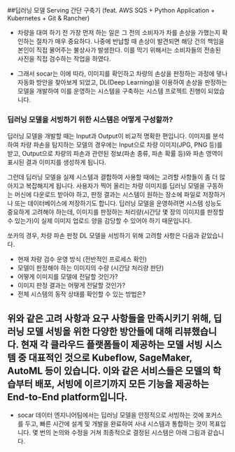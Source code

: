 
##딥러닝 모델 Serving 간단 구축기 (feat. AWS SQS + Python Application + Kubernetes + Git & Rancher)<br>


- 차량을 대여 하기 전 가장 먼저 하는 일은 그 전의 소비자가 차를 손상을 가했는지 확인하는 절차가 매우 중요하다. 나중에 반납할 때 손상이 발견되면 
해당 건의 책임을 본인이 직접 물어주는 불상사가 발생한다. 이를 막기 위해서는 소비자들의 전송된 사진을 직접 검수하는 작업을 하였다.

- 그래서 socar는 이에 따라, 이미지를 확인하고 차량의 손상을 판정하는 과정에 댛나 자동화 방안을 찾아보게 되었고, DL(Deep Learning)을 이용하여 
손상을 판정하는 모델을 개발하여 이를 운영하는 시스템을 구축하는 시스템 프로젝트 진행이 되었습니다.

### 딥러닝 모델을 서빙하기 위한 시스템은 어떻게 구성할까?
딥러닝 모델을 개발할 때는 Input과 Output이 비교적 명확한 편입니다. 이미지를 분석하여 차량 파손을 탐지하는 모델의 경우에는 Input으로 차량 이미지(JPG, PNG 등)를 받고, Output으로 차량의 파손과 관련된 정보(파손 종류, 파손 확률 등)와 파손 영역이 표시된 결과 이미지를 생성하게 됩니다.

그런데 딥러닝 모델을 실제 시스템과 결합하여 사용할 때에는 고려할 사항들이 좀 더 많아지고 복잡해지게 됩니다.
사용자가 찍어 올리는 차량 이미지를 딥러닝 모델을 구동하는 머신에 다운로드 받아야 하고, 판정 결과는 시스템이 원하는 장소에 파일로 저장하거나 또는 데이터베이스에 저장하기도 합니다. 딥러닝 모델을 운영하려면 시스템 성능도 중요하게 고려해야 하는데, 이미지를 판정하는 처리량(시간당 몇 장의 이미지를 판정할 수 있는가)이 실제 이미지 업로드 양을 감당할 수 있어야 하기 때문입니다.

쏘카의 경우, 차량 파손 판정 DL 모델을 서빙하기 위해 고려할 사항은 다음과 같았습니다.

- 현재 차량 검수 운영 방식 (전반적인 프로세스 확인)
- 모델이 판정해야 하는 이미지의 수량 (시간당 처리량 판단)
- 어떻게 이미지를 모델에 전달할 것인가?
- 이미지 판정 결과는 어떻게 전달할 것인가?
- 전체 시스템의 동작 상태를 확인할 수 있는 방법은?

위와 같은 고려 사항과 요구 사항들을 만족시키기 위해, 딥러닝 모델 서빙을 위한 다양한 방안들에 대해 리뷰했습니다. 
현재 각 클라우드 플랫폼들이 제공하는 모델 서빙 시스템 중 대표적인 것으로 Kubeflow, SageMaker, AutoML 등이 있습니다. 이와 같은 서비스들은 모델의 학습부터 배포, 
서빙에 이르기까지 모든 기능을 제공하는 End-to-End platform입니다.
--------------------------------------------------------------------------------------
- socar 데이터 엔지니어팀에서는 딥러닝 모델을 안정적으로 서빙하는 것에 포커스를 두고, 빠른 시간에 설계 및 개발을 완료하여 사내 시스템과 통합하는 것이 목표입니다.
몇 번의 논의와 수정을 거쳐 최종적으로 결정된 시스템은 아래 그림과 같습니다.




